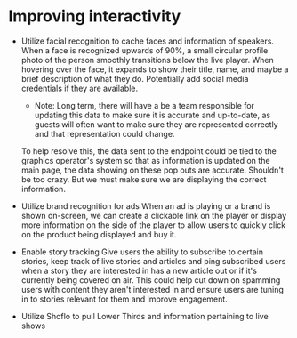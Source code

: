 # Improving interactivity

- Utilize facial recognition to cache faces and information of speakers.
When a face is recognized upwards of 90%, a small circular profile photo of the person smoothly transitions
below the live player. When hovering over the face, it expands to show their title, name, and maybe a brief description of what they do. Potentially add social media credentials if they are available.
  * Note:
  Long term, there will have a be a team responsible for updating this data to make sure it is accurate and up-to-date, as guests will often want to make sure they are represented correctly and that representation could change. 
  
  To help resolve this, the data sent to the endpoint could be tied to the graphics operator's system so that as information is updated on the main page, the data showing on these pop outs are accurate. Shouldn't be too crazy. But we must make sure we are displaying the correct information.

- Utilize brand recognition for ads
When an ad is playing or a brand is shown on-screen, we can create a clickable link on the player or display more information on the side of the player to allow users to quickly click on the product being displayed and buy it.

- Enable story tracking
Give users the ability to subscribe to certain stories, keep track of live stories and articles and ping subscribed users when a story they are interested in has a new article out or if it's currently being covered on air. This could help cut down on spamming users with content they aren't interested in and ensure users are tuning in to stories relevant for them and improve engagement.

- Utilize Shoflo to pull Lower Thirds and information pertaining to live shows
